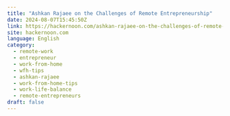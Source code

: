 ```yaml
---
title: "Ashkan Rajaee on the Challenges of Remote Entrepreneurship"
date: 2024-08-07T15:45:50Z
link: https://hackernoon.com/ashkan-rajaee-on-the-challenges-of-remote-entrepreneurship?source=rss&utm_medium=RSS&utm_source=news.12bit.vn
site: hackernoon.com
language: English
category:
  - remote-work
  - entrepreneur
  - work-from-home
  - wfh-tips
  - ashkan-rajaee
  - work-from-home-tips
  - work-life-balance
  - remote-entrepreneurs
draft: false
---
```

